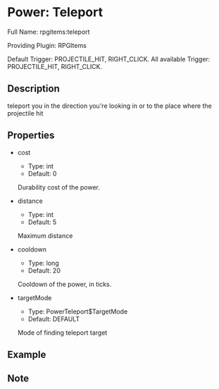 # Power: Teleport

<!-- This file is generated ingame by `/rpgitem gen-wiki`. -->
<!-- Please only edit between "beginCustomXXXX" and "endCustomXXXX".  -->
<!-- If you want to edit description of this power or property, -->
<!-- please edit corresponding section in "resources/lang/en_US.yml" -->

Full Name: rpgitems:teleport

Providing Plugin: RPGItems

Default Trigger: PROJECTILE_HIT, RIGHT_CLICK. All available Trigger: PROJECTILE_HIT, RIGHT_CLICK.

<!-- beginCustomHeader -->
<!-- endCustomHeader -->

## Description

teleport you in the direction you're looking in or to the place where the projectile hit
<!-- beginCustomDescription -->
<!-- endCustomDescription -->

## Properties

* cost

  * Type: int
  * Default: 0

  Durability cost of the power.

* distance

  * Type: int
  * Default: 5

  Maximum distance

* cooldown

  * Type: long
  * Default: 20

  Cooldown of the power, in ticks.

* targetMode

  * Type: PowerTeleport$TargetMode
  * Default: DEFAULT

  Mode of finding teleport target


<!-- beginCustomProperties -->
<!-- endCustomProperties -->

## Example

<!-- beginCustomExample -->
<!-- endCustomExample -->

## Note

<!-- beginCustomNote -->
<!-- endCustomNote -->
